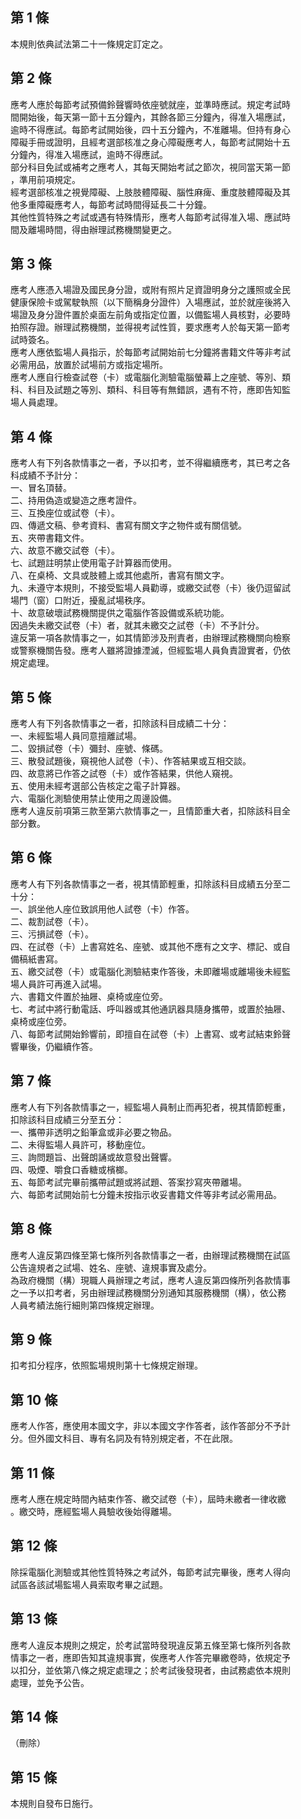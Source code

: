 第 1 條
-------
本規則依典試法第二十一條規定訂定之。

第 2 條
-------
應考人應於每節考試預備鈴聲響時依座號就座，並準時應試。規定考試時  
間開始後，每天第一節十五分鐘內，其餘各節三分鐘內，得准入場應試，  
逾時不得應試。每節考試開始後，四十五分鐘內，不准離場。但持有身心  
障礙手冊或證明，且經考選部核准之身心障礙應考人，每節考試開始十五  
分鐘內，得准入場應試，逾時不得應試。  
部分科目免試或補考之應考人，其每天開始考試之節次，視同當天第一節  
，準用前項規定。  
經考選部核准之視覺障礙、上肢肢體障礙、腦性麻痺、重度肢體障礙及其  
他多重障礙應考人，每節考試時間得延長二十分鐘。  
其他性質特殊之考試或遇有特殊情形，應考人每節考試得准入場、應試時  
間及離場時間，得由辦理試務機關變更之。

第 3 條
-------
應考人應憑入場證及國民身分證，或附有照片足資證明身分之護照或全民  
健康保險卡或駕駛執照（以下簡稱身分證件）入場應試，並於就座後將入  
場證及身分證件置於桌面左前角或指定位置，以備監場人員核對，必要時  
拍照存證。辦理試務機關，並得視考試性質，要求應考人於每天第一節考  
試時簽名。  
應考人應依監場人員指示，於每節考試開始前七分鐘將書籍文件等非考試  
必需用品，放置於試場前方或指定場所。  
應考人應自行檢查試卷（卡）或電腦化測驗電腦螢幕上之座號、等別、類  
科、科目及試題之等別、類科、科目等有無錯誤，遇有不符，應即告知監  
場人員處理。

第 4 條
-------
應考人有下列各款情事之一者，予以扣考，並不得繼續應考，其已考之各  
科成績不予計分：  
一、冒名頂替。  
二、持用偽造或變造之應考證件。  
三、互換座位或試卷（卡）。  
四、傳遞文稿、參考資料、書寫有關文字之物件或有關信號。  
五、夾帶書籍文件。  
六、故意不繳交試卷（卡）。  
七、試題註明禁止使用電子計算器而使用。  
八、在桌椅、文具或肢體上或其他處所，書寫有關文字。  
九、未遵守本規則，不接受監場人員勸導，或繳交試卷（卡）後仍逗留試  
    場門（窗）口附近，擾亂試場秩序。  
十、故意破壞試務機關提供之電腦作答設備或系統功能。  
因過失未繳交試卷（卡）者，就其未繳交之試卷（卡）不予計分。  
違反第一項各款情事之一，如其情節涉及刑責者，由辦理試務機關向檢察  
或警察機關告發。應考人雖將證據湮滅，但經監場人員負責證實者，仍依  
規定處理。

第 5 條
-------
應考人有下列各款情事之一者，扣除該科目成績二十分：  
一、未經監場人員同意擅離試場。  
二、毀損試卷（卡）彌封、座號、條碼。  
三、散發試題後，窺視他人試卷（卡）、作答結果或互相交談。  
四、故意將已作答之試卷（卡）或作答結果，供他人窺視。  
五、使用未經考選部公告核定之電子計算器。  
六、電腦化測驗使用禁止使用之周邊設備。  
應考人違反前項第三款至第六款情事之一，且情節重大者，扣除該科目全  
部分數。

第 6 條
-------
應考人有下列各款情事之一者，視其情節輕重，扣除該科目成績五分至二  
十分：  
一、誤坐他人座位致誤用他人試卷（卡）作答。  
二、裁割試卷（卡）。  
三、污損試卷（卡）。  
四、在試卷（卡）上書寫姓名、座號、或其他不應有之文字、標記、或自  
    備稿紙書寫。  
五、繳交試卷（卡）或電腦化測驗結束作答後，未即離場或離場後未經監  
    場人員許可再進入試場。  
六、書籍文件置於抽屜、桌椅或座位旁。  
七、考試中將行動電話、呼叫器或其他通訊器具隨身攜帶，或置於抽屜、  
    桌椅或座位旁。  
八、每節考試開始鈴響前，即擅自在試卷（卡）上書寫、或考試結束鈴聲  
    響畢後，仍繼續作答。

第 7 條
-------
應考人有下列各款情事之一，經監場人員制止而再犯者，視其情節輕重，  
扣除該科目成績三分至五分：  
一、攜帶非透明之鉛筆盒或非必要之物品。  
二、未得監場人員許可，移動座位。  
三、詢問題旨、出聲朗誦或故意發出聲響。  
四、吸煙、嚼食口香糖或檳榔。  
五、每節考試完畢前攜帶試題或將試題、答案抄寫夾帶離場。  
六、每節考試開始前七分鐘未按指示收妥書籍文件等非考試必需用品。

第 8 條
-------
應考人違反第四條至第七條所列各款情事之一者，由辦理試務機關在試區  
公告違規者之試場、姓名、座號、違規事實及處分。  
為政府機關（構）現職人員辦理之考試，應考人違反第四條所列各款情事  
之一予以扣考者，另由辦理試務機關分別通知其服務機關（構），依公務  
人員考績法施行細則第四條規定辦理。

第 9 條
-------
扣考扣分程序，依照監場規則第十七條規定辦理。

第 10 條
--------
應考人作答，應使用本國文字，非以本國文字作答者，該作答部分不予計  
分。但外國文科目、專有名詞及有特別規定者，不在此限。

第 11 條
--------
應考人應在規定時間內結束作答、繳交試卷（卡），屆時未繳者一律收繳  
。繳交時，應經監場人員驗收後始得離場。

第 12 條
--------
除採電腦化測驗或其他性質特殊之考試外，每節考試完畢後，應考人得向  
試區各該試場監場人員索取考畢之試題。

第 13 條
--------
應考人違反本規則之規定，於考試當時發現違反第五條至第七條所列各款  
情事之一者，應即告知其違規事實，俟應考人作答完畢繳卷時，依規定予  
以扣分，並依第八條之規定處理之；於考試後發現者，由試務處依本規則  
處理，並免予公告。

第 14 條
--------
（刪除）

第 15 條
--------
本規則自發布日施行。

